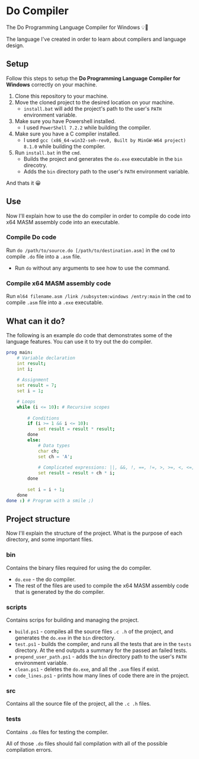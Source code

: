 # Do Compiler
The Do Programming Language Compiler for Windows 💡🧐

The language I've created in order to learn about compilers and language design.


## Setup
Follow this steps to setup the **Do Programming Language Compiler for Windows** correctly on your machine.
1. Clone this repository to your machine.
2. Move the cloned project to the desired location on your machine.
	- `install.bat` will add the project's path to the user's `PATH` environment variable.
3. Make sure you have Powershell installed.
	- I used `PowerShell 7.2.2` while building the compiler.
4. Make sure you have a C compiler installed.
    - I used `gcc (x86_64-win32-seh-rev0, Built by MinGW-W64 project) 8.1.0` while building the compiler.
5. Run `install.bat` in the `cmd`.
	- Builds the project and generates the `do.exe` executable in the `bin` direcotry.
	- Adds the `bin` directory path to the user's `PATH` environment variable.

And thats it 😀


## Use
Now I'll explain how to use the do compiler in order to compile do code into x64 MASM assembly code into an executable.

### Compile Do code
Run `do /path/to/source.do [/path/to/destination.asm]` in the `cmd` to compile `.do` file into a `.asm` file.
- Run `do` without any arguments to see how to use the command.

### Compile x64 MASM assembly code
Run `ml64 filename.asm /link /subsystem:windows /entry:main` in the `cmd` to compile `.asm` file into a `.exe` executable.

## What can it do?
The following is an example do code that demonstrates some of the language features. You can use it to try out the do compiler.

```nim
prog main:
	# Variable declaration
	int result;
	int i;
	
	# Assignment
	set result = 7;
	set i = 1;

	# Loops
	while (i <= 10): # Recursive scopes
	
		# Conditions
		if (i >= 1 && i <= 10):
			set result = result * result;
		done
		else:
			# Data types
			char ch;
			set ch = 'A';
			
			# Complicated expressions: ||, &&, !, ==, !=, >, >=, <, <=, +, -, *, /, %
			set result = result + ch * i;
		done
		
		set i = i + 1;
	done
done :) # Program with a smile ;)
```


## Project structure
Now I'll explain the structure of the project. What is the purpose of each directory, and some important files.

### bin
Contains the binary files required for using the do compiler.
- `do.exe` - the do compiler.
- The rest of the files are used to compile the x64 MASM assembly code that is generated by the do compiler.

### scripts
Contains scrips for building and managing the project.
- `build.ps1` - compiles all the source files `.c .h` of the project, and generates the `do.exe` in the `bin` directory.
- `test.ps1` - builds the compiler, and runs all the tests that are in the `tests` directory. At the end outputs a summary for the passed an failed tests.
- `prepend_user_path.ps1` - adds the `bin` directory path to the user's `PATH` environment variable.
- `clean.ps1` - deletes the `do.exe`, and all the `.asm` files if exist.
- `code_lines.ps1` - prints how many lines of code there are in the project.

### src
Contains all the source file of the project, all the `.c .h` files.

### tests
Contains `.do` files for testing the compiler.

All of those `.do` files should fail compilation with all of the possible compilation errors.
